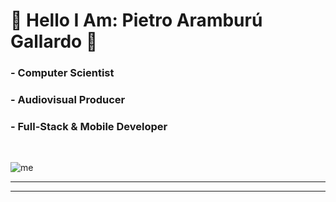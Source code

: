 # 👋 Hello I Am: Pietro Aramburú Gallardo 💖

<h3>- Computer Scientist  </h2>
<h3>- Audiovisual Producer  </h2>
<h3>- Full-Stack & Mobile Developer  </h2>
<br>

![me](https://user-images.githubusercontent.com/31112762/120105415-6275d080-c11e-11eb-9baf-5c116f891493.png)

<hr>
<hr>
<br>
